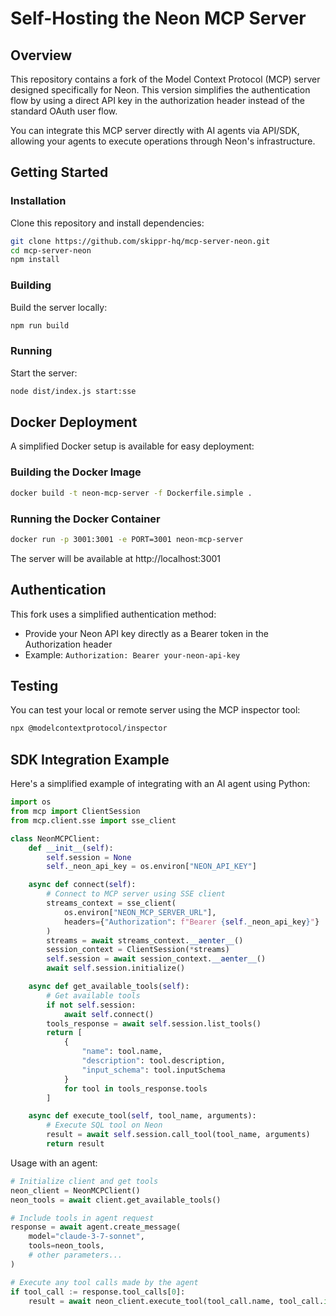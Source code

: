 # Self-Hosting the Neon MCP Server

## Overview

This repository contains a fork of the Model Context Protocol (MCP) server designed specifically for Neon. This version simplifies the authentication flow by using a direct API key in the authorization header instead of the standard OAuth user flow.

You can integrate this MCP server directly with AI agents via API/SDK, allowing your agents to execute operations through Neon's infrastructure.

## Getting Started

### Installation

Clone this repository and install dependencies:

```bash
git clone https://github.com/skippr-hq/mcp-server-neon.git
cd mcp-server-neon
npm install
```

### Building

Build the server locally:

```bash
npm run build
```

### Running

Start the server:

```bash
node dist/index.js start:sse
```

## Docker Deployment

A simplified Docker setup is available for easy deployment:

### Building the Docker Image

```bash
docker build -t neon-mcp-server -f Dockerfile.simple .
```

### Running the Docker Container

```bash
docker run -p 3001:3001 -e PORT=3001 neon-mcp-server
```

The server will be available at http://localhost:3001

## Authentication

This fork uses a simplified authentication method:

- Provide your Neon API key directly as a Bearer token in the Authorization header
- Example: `Authorization: Bearer your-neon-api-key`

## Testing

You can test your local or remote server using the MCP inspector tool:

```bash
npx @modelcontextprotocol/inspector
```

## SDK Integration Example

Here's a simplified example of integrating with an AI agent using Python:

```python
import os
from mcp import ClientSession
from mcp.client.sse import sse_client

class NeonMCPClient:
    def __init__(self):
        self.session = None
        self._neon_api_key = os.environ["NEON_API_KEY"]

    async def connect(self):
        # Connect to MCP server using SSE client
        streams_context = sse_client(
            os.environ["NEON_MCP_SERVER_URL"],
            headers={"Authorization": f"Bearer {self._neon_api_key}"}
        )
        streams = await streams_context.__aenter__()
        session_context = ClientSession(*streams)
        self.session = await session_context.__aenter__()
        await self.session.initialize()

    async def get_available_tools(self):
        # Get available tools
        if not self.session:
            await self.connect()
        tools_response = await self.session.list_tools()
        return [
            {
                "name": tool.name,
                "description": tool.description,
                "input_schema": tool.inputSchema
            }
            for tool in tools_response.tools
        ]

    async def execute_tool(self, tool_name, arguments):
        # Execute SQL tool on Neon
        result = await self.session.call_tool(tool_name, arguments)
        return result
```

Usage with an agent:

```python
# Initialize client and get tools
neon_client = NeonMCPClient()
neon_tools = await client.get_available_tools()

# Include tools in agent request
response = await agent.create_message(
    model="claude-3-7-sonnet",
    tools=neon_tools,
    # other parameters...
)

# Execute any tool calls made by the agent
if tool_call := response.tool_calls[0]:
    result = await neon_client.execute_tool(tool_call.name, tool_call.input)
```
